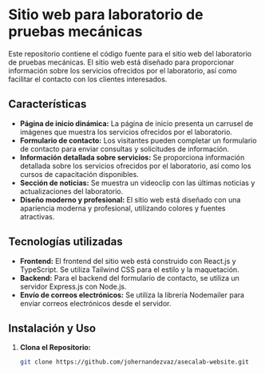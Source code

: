 # Sitio web para laboratorio de pruebas mecánicas

Este repositorio contiene el código fuente para el sitio web del laboratorio de pruebas mecánicas. El sitio web está diseñado para proporcionar información sobre los servicios ofrecidos por el laboratorio, así como facilitar el contacto con los clientes interesados.

## Características

- **Página de inicio dinámica:** La página de inicio presenta un carrusel de imágenes que muestra los servicios ofrecidos por el laboratorio.
- **Formulario de contacto:** Los visitantes pueden completar un formulario de contacto para enviar consultas y solicitudes de información.
- **Información detallada sobre servicios:** Se proporciona información detallada sobre los servicios ofrecidos por el laboratorio, así como los cursos de capacitación disponibles.
- **Sección de noticias:** Se muestra un videoclip con las últimas noticias y actualizaciones del laboratorio.
- **Diseño moderno y profesional:** El sitio web está diseñado con una apariencia moderna y profesional, utilizando colores y fuentes atractivas.

## Tecnologías utilizadas

- **Frontend:** El frontend del sitio web está construido con React.js y TypeScript. Se utiliza Tailwind CSS para el estilo y la maquetación.
- **Backend:** Para el backend del formulario de contacto, se utiliza un servidor Express.js con Node.js.
- **Envío de correos electrónicos:** Se utiliza la librería Nodemailer para enviar correos electrónicos desde el servidor.

## Instalación y Uso

1. **Clona el Repositorio:**
   ```bash
   git clone https://github.com/johernandezvaz/asecalab-website.git
